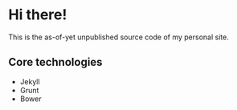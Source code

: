# Hi there!
This is the as-of-yet unpublished source code of my personal site.

## Core technologies
- Jekyll
- Grunt
- Bower